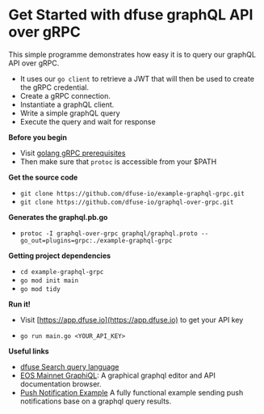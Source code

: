 # Get Started with dfuse graphQL API over gRPC

This simple programme demonstrates how easy it is to query our graphQL API over gRPC.

- It uses our `go client` to retrieve a JWT that will then be used to create the gRPC credential.
- Create a gRPC connection.
- Instantiate a graphQL client.
- Write a simple graphQL query
- Execute the query and wait for response

**Before you begin**

- Visit [golang gRPC prerequisites](https://grpc.io/docs/quickstart/go.html#prerequisites)
- Then make sure that `protoc` is accessible from your \$PATH

**Get the source code**

- `git clone https://github.com/dfuse-io/example-graphql-grpc.git`
- `git clone https://github.com/dfuse-io/graphql-over-grpc.git`

**Generates the graphql.pb.go**

- `protoc -I graphql-over-grpc graphql/graphql.proto --go_out=plugins=grpc:./example-graphql-grpc`

**Getting project dependencies**

- `cd example-graphql-grpc`
- `go mod init main`
- `go mod tidy`

**Run it!**

- Visit [https://app.dfuse.io](https://app.dfuse.io) to get your API key

- `go run main.go <YOUR_API_KEY>`

**Useful links**

- [dfuse Search query language](https://docs.dfuse.io/#dfuse-query-language)
- [EOS Mainnet GraphiQL](https://mainnet.eos.dfuse.io/graphiql/): A graphical graphql editor and API documentation browser.
- [Push Notification Example](https://github.com/dfuse-io/example-push-notifications) A fully functional example sending push notifications base on a graphql query results.
